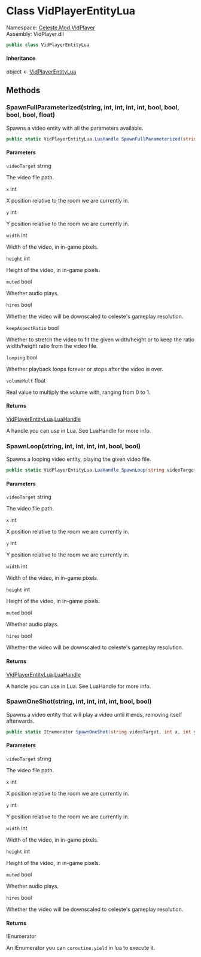 # <a id="Celeste_Mod_VidPlayer_VidPlayerEntityLua"></a> Class VidPlayerEntityLua

Namespace: [Celeste.Mod.VidPlayer](Celeste.Mod.VidPlayer.md)  
Assembly: VidPlayer.dll  

```csharp
public class VidPlayerEntityLua
```

#### Inheritance

object ← 
[VidPlayerEntityLua](Celeste.Mod.VidPlayer.VidPlayerEntityLua.md)

## Methods

### <a id="Celeste_Mod_VidPlayer_VidPlayerEntityLua_SpawnFullParameterized_System_String_System_Int32_System_Int32_System_Int32_System_Int32_System_Boolean_System_Boolean_System_Boolean_System_Boolean_System_Single_"></a> SpawnFullParameterized\(string, int, int, int, int, bool, bool, bool, bool, float\)

Spawns a video entity with all the parameters available.

```csharp
public static VidPlayerEntityLua.LuaHandle SpawnFullParameterized(string videoTarget, int x, int y, int width, int height, bool muted, bool hires, bool keepAspectRatio, bool looping, float volumeMult)
```

#### Parameters

`videoTarget` string

The video file path.

`x` int

X position relative to the room we are currently in.

`y` int

Y position relative to the room we are currently in.

`width` int

Width of the video, in in-game pixels.

`height` int

Height of the video, in in-game pixels.

`muted` bool

Whether audio plays.

`hires` bool

Whether the video will be downscaled to celeste's gameplay resolution.

`keepAspectRatio` bool

Whether to stretch the video to fit the given width/height or to keep the ratio width/height ratio from the video file.

`looping` bool

Whether playback loops forever or stops after the video is over.

`volumeMult` float

Real value to multiply the volume with, ranging from 0 to 1.

#### Returns

 [VidPlayerEntityLua](Celeste.Mod.VidPlayer.VidPlayerEntityLua.md).[LuaHandle](Celeste.Mod.VidPlayer.VidPlayerEntityLua.LuaHandle.md)

A handle you can use in Lua. See LuaHandle for more info.

### <a id="Celeste_Mod_VidPlayer_VidPlayerEntityLua_SpawnLoop_System_String_System_Int32_System_Int32_System_Int32_System_Int32_System_Boolean_System_Boolean_"></a> SpawnLoop\(string, int, int, int, int, bool, bool\)

Spawns a looping video entity, playing the given video file.

```csharp
public static VidPlayerEntityLua.LuaHandle SpawnLoop(string videoTarget, int x, int y, int width, int height, bool muted = false, bool hires = true)
```

#### Parameters

`videoTarget` string

The video file path.

`x` int

X position relative to the room we are currently in.

`y` int

Y position relative to the room we are currently in.

`width` int

Width of the video, in in-game pixels.

`height` int

Height of the video, in in-game pixels.

`muted` bool

Whether audio plays.

`hires` bool

Whether the video will be downscaled to celeste's gameplay resolution.

#### Returns

 [VidPlayerEntityLua](Celeste.Mod.VidPlayer.VidPlayerEntityLua.md).[LuaHandle](Celeste.Mod.VidPlayer.VidPlayerEntityLua.LuaHandle.md)

A handle you can use in Lua. See LuaHandle for more info.

### <a id="Celeste_Mod_VidPlayer_VidPlayerEntityLua_SpawnOneShot_System_String_System_Int32_System_Int32_System_Int32_System_Int32_System_Boolean_System_Boolean_"></a> SpawnOneShot\(string, int, int, int, int, bool, bool\)

Spawns a video entity that will play a video until it ends, removing itself afterwards.

```csharp
public static IEnumerator SpawnOneShot(string videoTarget, int x, int y, int width, int height, bool muted = false, bool hires = true)
```

#### Parameters

`videoTarget` string

The video file path.

`x` int

X position relative to the room we are currently in.

`y` int

Y position relative to the room we are currently in.

`width` int

Width of the video, in in-game pixels.

`height` int

Height of the video, in in-game pixels.

`muted` bool

Whether audio plays.

`hires` bool

Whether the video will be downscaled to celeste's gameplay resolution.

#### Returns

 IEnumerator

An IEnumerator you can `coroutine.yield` in lua to execute it.

